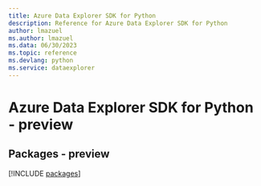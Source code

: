 ```yaml
---
title: Azure Data Explorer SDK for Python
description: Reference for Azure Data Explorer SDK for Python
author: lmazuel
ms.author: lmazuel
ms.data: 06/30/2023
ms.topic: reference
ms.devlang: python
ms.service: dataexplorer
---
```

# Azure Data Explorer SDK for Python - preview
## Packages - preview
[!INCLUDE [packages](data-explorer-index.md)]